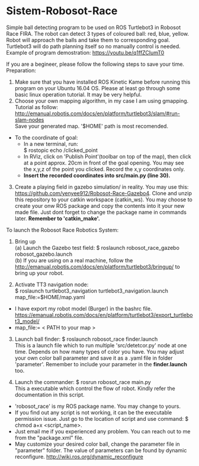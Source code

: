 # Sistem-Robosot-Race
Simple ball detecting program to be used on ROS Turtlebot3 in Robosot Race FIRA. The robot can detect 3 types of coloured ball: red, blue, yellow. Robot will approach the balls and take them to corresponding goal. Turtlebot3 will do path planning itself so no manually control is needed.  
Example of program demostration: https://youtu.be/q1ffZCIumT0

If you are a begineer, please follow the following steps to save your time.<br />
Preparation:<br />
1. Make sure that you have installed ROS Kinetic Kame before running this program on your Ubuntu 16.04 OS. Please at least go through some basic linux operation tutorial. It may be very helpful.
2. Choose your own mapping algorithm, in my case I am using gmapping.<br /> Tutorial as follow:
http://emanual.robotis.com/docs/en/platform/turtlebot3/slam/#run-slam-nodes <br />
Save your generated map. '$HOME' path is most recomended.<br />
- To the coordinate of goal:<br />
  - In a new terminal, run:<br />
$ rostopic echo /clicked_point <br />
  - In RViz, click on 'Publish Point'(toolbar on top of the map), then click at a point approx. 20cm in front of the goal opening. You may see the x,y,z of the point you clicked. Record the x,y coordinates only.
  - **Insert the recorded coordinates into src/main.py (line 30).**
3. Create a playing field in gazebo simulation/ in reality. You may use this:<br />
https://github.com/yenyee912/Robosot-Race-Gazebo4. 
Clone and unzip this repository to your catkin workspace (catkin_ws). You may choose to create your onw ROS package and copy the contents into it your new made file. Just dont forget to change the package name in commands later.
**Remember to 'catkin_make'.** <br />

To launch the Robosot Race Robotics System:<br />
1. Bring up <br />
(a) Launch the Gazebo test field: $ roslaunch robosot_race_gazebo robosot_gazebo.launch <br />
(b) If you are using on a real machine, follow the http://emanual.robotis.com/docs/en/platform/turtlebot3/bringup/ to bring up your robot. <br />

2. Activate TT3 navigation node: <br /> 
$ roslaunch turtlebot3_navigation turtlebot3_navigation.launch map_file:=$HOME/map.yaml <br />
 - I have export my robot model (Burger) in the bashrc file.  https://emanual.robotis.com/docs/en/platform/turtlebot3/export_turtlebot3_model/
 - map_file:= < PATH to your map > <br />  

3. Launch ball finder: $ roslaunch robosot_race finder.launch <br />
This is a launch file which to run multiple 'src/detetcor.py' node at one time. Depends on how many types of color you have. You may adjust your own color ball parameter and save it as a .yaml file in folder 'parameter'. Remember to include your parameter in the **finder.launch** too. <br />

4. Launch the commander: $ rosrun robosot_race main.py <br />
This a executable which control the flow of robot. Kindly refer the documentation in this script. <br />

- 'robosot_race' is my ROS package name. You may change to yours.<br />
- If you find out any script is not working, it can be the executable permission issue. Just go to the location of script and use command: $ chmod a+x <script_name>.
- Just email me if you experienced any problem. You can reach out to me from the "package.xml" file.
- May customize your desired color ball, change the parameter file in "parameter" folder. The value of parameters can be found by dynamic reconfigure. http://wiki.ros.org/dynamic_reconfigure
